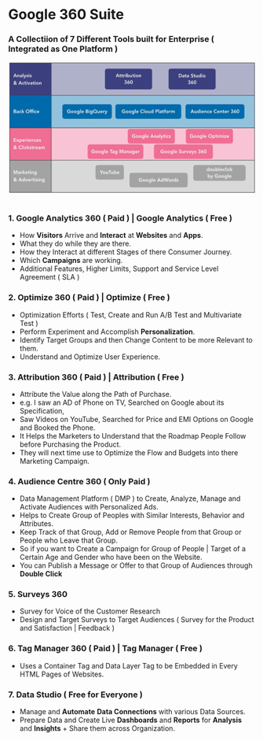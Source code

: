 # Google 360 Suite

### A Collectiion of 7 Different Tools built for Enterprise ( Integrated as One Platform )

<table align=center><img src="Image/Google360Suite.png"></table>

### 1. Google Analytics 360 ( Paid ) | Google Analytics ( Free )
- How **Visitors** Arrive and **Interact** at **Websites** and **Apps**.
- What they do while they are there.
- How they Interact at different Stages of there Consumer Journey.
- Which **Campaigns** are working.
- Additional Features, Higher Limits, Support and Service Level Agreement ( SLA )

### 2. Optimize 360 ( Paid ) | Optimize ( Free )
- Optimization Efforts ( Test, Create and Run A/B Test and Multivariate Test )
- Perform Experiment and Accomplish **Personalization**.
- Identify Target Groups and then Change Content to be more Relevant to them.
- Understand and Optimize User Experience.

### 3. Attribution 360 ( Paid ) | Attribution ( Free )
- Attribute the Value along the Path of Purchase.
- e.g. I saw an AD of Phone on TV, Searched on Google about its Specification, 
- Saw Videos on YouTube, Searched for Price and EMI Options on Google and Booked the Phone.
- It Helps the Marketers to Understand that the Roadmap People Follow before Purchasing the Product.
- They will next time use to Optimize the Flow and Budgets into there Marketing Campaign.

### 4. Audience Centre 360 ( Only Paid )
- Data Management Platform ( DMP ) to Create, Analyze, Manage and Activate Audiences with Personalized Ads.
- Helps to Create Group of Peoples with Similar Interests, Behavior and Attributes.
- Keep Track of that Group, Add or Remove People from that Group or People who Leave that Group.
- So if you want to Create a Campaign for Group of People | Target of a Certain Age and Gender who have been on the Website.
- You can Publish a Message or Offer to that Group of Audiences through **Double Click**

### 5. Surveys 360 
- Survey for Voice of the Customer Research
- Design and Target Surveys to Target Audiences ( Survey for the Product and Satisfaction | Feedback )

### 6. Tag Manager 360 ( Paid ) | Tag Manager ( Free )
- Uses a Container Tag and Data Layer Tag to be Embedded in Every HTML Pages of Websites. 

### 7. Data Studio ( Free for Everyone )
- Manage and **Automate** **Data Connections** with various Data Sources.
- Prepare Data and Create Live **Dashboards** and **Reports** for **Analysis** and **Insights** + Share them across Organization.
